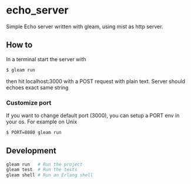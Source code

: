 # echo_server

Simple Echo server written with gleam, using mist as http server.

## How to

In a terminal start the server with

```bash
$ gleam run
```

then hit localhost:3000 with a POST request with plain text. Server should echoes exact same string

### Customize port

If you want to change default port (3000), you can setup a PORT env in your os. For example on Unix

```bash
$ PORT=8080 gleam run
```

## Development

```sh
gleam run   # Run the project
gleam test  # Run the tests
gleam shell # Run an Erlang shell
```
